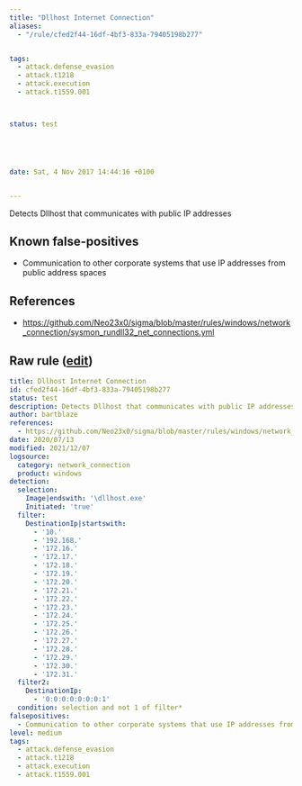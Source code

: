 ```yaml
---
title: "Dllhost Internet Connection"
aliases:
  - "/rule/cfed2f44-16df-4bf3-833a-79405198b277"


tags:
  - attack.defense_evasion
  - attack.t1218
  - attack.execution
  - attack.t1559.001



status: test





date: Sat, 4 Nov 2017 14:44:16 +0100


---
```


Detects Dllhost that communicates with public IP addresses

<!--more-->


## Known false-positives

* Communication to other corporate systems that use IP addresses from public address spaces



## References

* https://github.com/Neo23x0/sigma/blob/master/rules/windows/network_connection/sysmon_rundll32_net_connections.yml


## Raw rule ([edit](https://github.com/SigmaHQ/sigma/edit/master/rules/windows/network_connection/net_connection_win_dllhost_net_connections.yml))
```yaml
title: Dllhost Internet Connection
id: cfed2f44-16df-4bf3-833a-79405198b277
status: test
description: Detects Dllhost that communicates with public IP addresses
author: bartblaze
references:
  - https://github.com/Neo23x0/sigma/blob/master/rules/windows/network_connection/sysmon_rundll32_net_connections.yml
date: 2020/07/13
modified: 2021/12/07
logsource:
  category: network_connection
  product: windows
detection:
  selection:
    Image|endswith: '\dllhost.exe'
    Initiated: 'true'
  filter:
    DestinationIp|startswith:
      - '10.'
      - '192.168.'
      - '172.16.'
      - '172.17.'
      - '172.18.'
      - '172.19.'
      - '172.20.'
      - '172.21.'
      - '172.22.'
      - '172.23.'
      - '172.24.'
      - '172.25.'
      - '172.26.'
      - '172.27.'
      - '172.28.'
      - '172.29.'
      - '172.30.'
      - '172.31.'
  filter2:
    DestinationIp:
      - '0:0:0:0:0:0:0:1'
  condition: selection and not 1 of filter*
falsepositives:
  - Communication to other corporate systems that use IP addresses from public address spaces
level: medium
tags:
  - attack.defense_evasion
  - attack.t1218
  - attack.execution
  - attack.t1559.001

```
